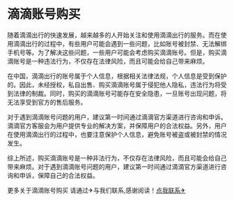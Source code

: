 # 滴滴账号购买

随着滴滴出行的快速发展，越来越多的人开始关注和使用滴滴出行的服务。而在使用滴滴出行的过程中，有些用户可能会遇到一些问题，比如账号被封禁、无法解绑手机号等。为了解决这些问题，一些用户可能会考虑购买滴滴账号。但是，购买滴滴账号是一种违法行为，不仅存在法律风险，而且可能会给自己带来麻烦。

在中国，滴滴出行的账号属于个人信息，根据相关法律法规，个人信息是受到保护的。因此，未经授权，私自出售、购买滴滴账号属于侵犯他人隐私，违法行为将受到法律的制裁。同时，购买的滴滴账号可能存在安全隐患，一旦账号出现问题，将无法享受到官方的售后服务。

对于遇到滴滴账号问题的用户，建议第一时间通过滴滴官方渠道进行咨询和申诉。滴滴官方客服会为用户提供专业的解决方案，并保障用户的合法权益。另外，用户在使用滴滴出行的过程中，也要注意保护个人信息，避免账号被盗或被封禁的情况发生。

综上所述，购买滴滴账号是一种非法行为，不仅存在法律风险，而且可能会给自己带来麻烦。对于遇到滴滴账号问题的用户，建议第一时间通过滴滴官方渠道进行咨询和申诉，保障自己的合法权益。

更多关于滴滴账号购买 请通过✈与我们联系,感谢阅读！[点我联系✈](https://blog.G208.com)